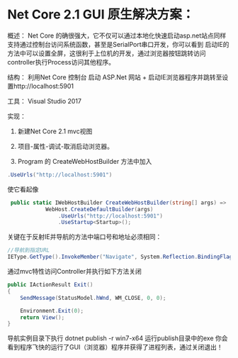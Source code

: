 # Net Core 2.1  GUI 原生解决方案：

概述：
Net Core 的确很强大，它不仅可以通过本地化快速启动asp.net站点同样支持通过控制台访问系统函数，甚至是SerialPort串口开发，你可以看到
启动IE的方法中可以设置全屏，这很利于上位机的开发，通过浏览器按钮跳转访问controller执行Process访问其他程序。

结构：
利用Net Core 控制台 启动 ASP.Net 网站 + 启动IE浏览器程序并跳转至设置http://localhost:5901

工具：
 Visual Studio 2017

实现：<br/>
1. 新建Net Core 2.1 mvc视图<br/>

2. 项目-属性-调试-取消启动浏览器。<br/>

3. Program 的 CreateWebHostBuilder 方法中加入 <br/>

```c#
.UseUrls("http://localhost:5901")
```
使它看起像
```c#
 public static IWebHostBuilder CreateWebHostBuilder(string[] args) =>
            WebHost.CreateDefaultBuilder(args)
                .UseUrls("http://localhost:5901")
                .UseStartup<Startup>();
```

关键在于反射IE并导航的方法中端口号和地址必须相同：

```c#
//导航到指定URL
IEType.GetType().InvokeMember("Navigate", System.Reflection.BindingFlags.InvokeMethod, null, IEType, new object[] { "http://localhost:5901/" });
```

通过mvc特性访问Controller并执行如下方法关闭
```c#
public IActionResult Exit()
{
    SendMessage(StatusModel.hWnd, WM_CLOSE, 0, 0);

    Environment.Exit(0);
    return View();
}
```

导航实例目录下执行
dotnet publish -r win7-x64
运行publish目录中的exe 你会看到程序飞快的运行了GUI（浏览器）程序并获得了进程列表，通过关闭退出！
